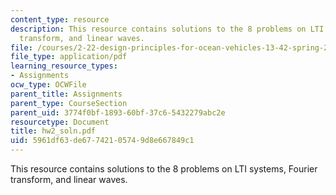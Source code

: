 ```yaml
---
content_type: resource
description: This resource contains solutions to the 8 problems on LTI systems, Fourier
  transform, and linear waves.
file: /courses/2-22-design-principles-for-ocean-vehicles-13-42-spring-2005/5961df63de67742105749d8e667849c1_hw2_soln.pdf
file_type: application/pdf
learning_resource_types:
- Assignments
ocw_type: OCWFile
parent_title: Assignments
parent_type: CourseSection
parent_uid: 3774f0bf-1893-60bf-37c6-5432279abc2e
resourcetype: Document
title: hw2_soln.pdf
uid: 5961df63-de67-7421-0574-9d8e667849c1
---
```

This resource contains solutions to the 8 problems on LTI systems, Fourier transform, and linear waves.

